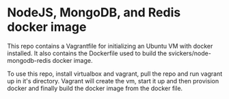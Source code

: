 # NodeJS, MongoDB, and Redis docker image

This repo contains a Vagrantfile for initializing an Ubuntu VM with docker installed.  It also contains the Dockerfile used to build the svickers/node-mongodb-redis docker image.

To use this repo, install virtualbox and vagrant, pull the repo and run vagrant up in it's directory.  Vagrant will create the vm, start it up and then provision docker and finally build the docker image from the docker file.
